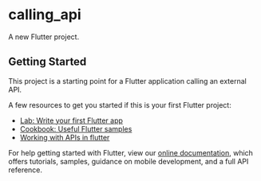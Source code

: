 # calling_api

A new Flutter project.

## Getting Started

This project is a starting point for a Flutter application calling an external API.

A few resources to get you started if this is your first Flutter project:

- [Lab: Write your first Flutter app](https://flutter.dev/docs/get-started/codelab)
- [Cookbook: Useful Flutter samples](https://flutter.dev/docs/cookbook)
- [Working with APIs in flutter](https://medium.com/flutter-community/working-with-apis-in-flutter-8745968103e9)


For help getting started with Flutter, view our
[online documentation](https://flutter.dev/docs), which offers tutorials,
samples, guidance on mobile development, and a full API reference.
